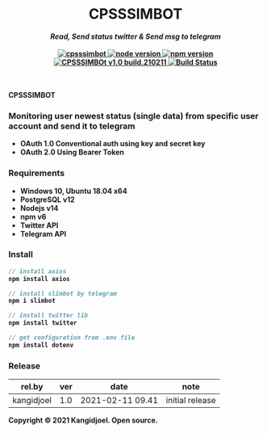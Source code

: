 <div align="center">
<h1><b>CPSSSIMBOT</h1>
  <i>Read, Send status twitter & Send msg to telegram</i>
<br/><br/>

<a href="blank" title="CPSSSIMBOT">
   <img src="https://img.shields.io/badge/cpsssimbot-2021-blue" alt="cpsssimbot">
</a>
<a href="blank" title="Node Version">
   <img src="https://img.shields.io/badge/node-v14.15.4-green" alt="node version">
</a>
<a href="blank" title="NPM Version">
   <img src="https://img.shields.io/badge/npm-6.14.10-green" alt="npm version">
</a>
<!-- <a href="blank" title="PostgreSQL Version">
   <img src="https://img.shields.io/badge/postgreSQL-v12.5-green" alt="postgresql version">
</a> -->
<a href="blank" title="CPSSSIMBOT">
   <img src="https://img.shields.io/badge/version-1.0 build.210211-orange" alt="CPSSSIMBOt v1.0 build.210211">
</a>
<a href="blank" title="CPSSSIMBOT Tests">
  <img src="https://img.shields.io/badge/build-passing-green" alt="Build Status"/>
</a>
<br/>
<br/>
<br/>
</div>


CPSSSIMBOT
### Monitoring user newest status (single data) from specific user account and send it to telegram

- OAuth 1.0 Conventional auth using key and secret key
- OAuth 2.0 Using Bearer Token

### Requirements
- Windows 10, Ubuntu 18.04 x64
- PostgreSQL v12
- Nodejs v14
- npm v6
- Twitter API
- Telegram API

### Install
```javascript
// install axios
npm install axios
```
```javascript
// install slimbot by telegram
npm i slimbot 
```
```javascript
// install twitter lib
npm install twitter 
```
```javascript
// get configuration from .env file
npm install dotenv 
```


### Release

rel.by | ver | date | note
--- | --- | --- | ---
kangidjoel | 1.0 | 2021-02-11 09.41 | initial release 


Copyright © 2021 Kangidjoel. Open source.



